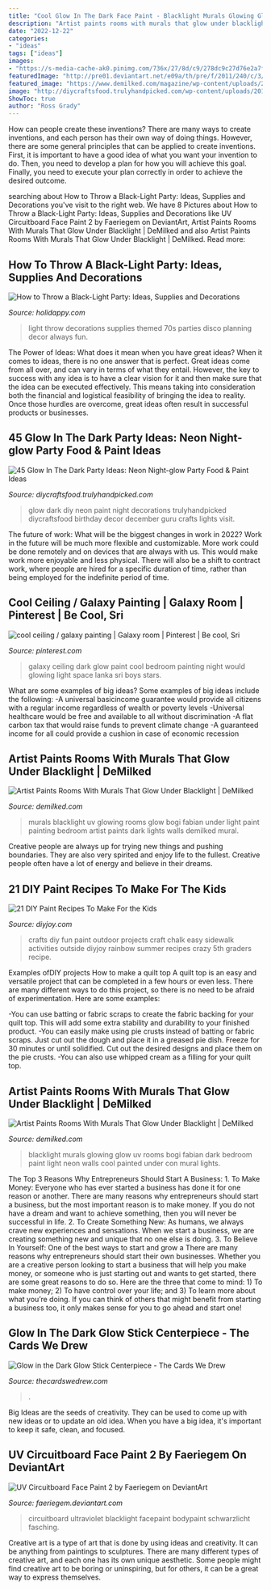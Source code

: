 ```yaml
---
title: "Cool Glow In The Dark Face Paint - Blacklight Murals Glowing Glow Uv Rooms Bogi Fabian Dark Bedroom Paint Light Neon Walls Cool Painted Under Con Mural Lights"
description: "Artist paints rooms with murals that glow under blacklight"
date: "2022-12-22"
categories:
- "ideas"
tags: ["ideas"]
images:
- "https://s-media-cache-ak0.pinimg.com/736x/27/8d/c9/278dc9c27d76e2a7f020f8dda1db49b9.jpg"
featuredImage: "http://pre01.deviantart.net/e09a/th/pre/f/2011/240/c/3/uv_circuitboard_face_paint_2_by_faeriegem-d482yvj.jpg"
featured_image: "https://www.demilked.com/magazine/wp-content/uploads/2015/01/glowing-murals-uv-blacklight-art-bogi-fabian-10.jpg"
image: "http://diycraftsfood.trulyhandpicked.com/wp-content/uploads/2018/12/DIY-Glow-in-the-dark-party-ideas-food-decor-face-body-paint-1.jpg"
ShowToc: true
author: "Ross Grady"
---
```



How can people create these inventions?
There are many ways to create inventions, and each person has their own way of doing things. However, there are some general principles that can be applied to create inventions. First, it is important to have a good idea of what you want your invention to do. Then, you need to develop a plan for how you will achieve this goal. Finally, you need to execute your plan correctly in order to achieve the desired outcome.

	

		
searching about How to Throw a Black-Light Party: Ideas, Supplies and Decorations you've visit to the right web. We have 8 Pictures about How to Throw a Black-Light Party: Ideas, Supplies and Decorations like UV Circuitboard Face Paint 2 by Faeriegem on DeviantArt, Artist Paints Rooms With Murals That Glow Under Blacklight | DeMilked and also Artist Paints Rooms With Murals That Glow Under Blacklight | DeMilked. Read more:
		
    
## How To Throw A Black-Light Party: Ideas, Supplies And Decorations

<img loading=lazy src="https://usercontent1.hubstatic.com/8854218_f1024.jpg" onerror="this.onerror=null;this.src='https://tse3.mm.bing.net/th?id=OIP.gzt1FZRgbBl6vb4dvOb2AgHaE8&amp;pid=15.1';" alt="How to Throw a Black-Light Party: Ideas, Supplies and Decorations">

_Source: holidappy.com_

>light throw decorations supplies themed 70s parties disco planning decor always fun. 

	

The Power of Ideas: What does it mean when you have great ideas?
When it comes to ideas, there is no one answer that is perfect. Great ideas come from all over, and can vary in terms of what they entail. However, the key to success with any idea is to have a clear vision for it and then make sure that the idea can be executed effectively. This means taking into consideration both the financial and logistical feasibility of bringing the idea to reality. Once those hurdles are overcome, great ideas often result in successful products or businesses.

    
## 45 Glow In The Dark Party Ideas: Neon Night-glow Party Food &amp; Paint Ideas

<img loading=lazy src="http://diycraftsfood.trulyhandpicked.com/wp-content/uploads/2018/12/DIY-Glow-in-the-dark-party-ideas-food-decor-face-body-paint-1.jpg" onerror="this.onerror=null;this.src='https://tse4.mm.bing.net/th?id=OIP.8lCtq3Eekig7bIuj-X3lxgHaSh&amp;pid=15.1';" alt="45 Glow In The Dark Party Ideas: Neon Night-glow Party Food &amp; Paint Ideas">

_Source: diycraftsfood.trulyhandpicked.com_

>glow dark diy neon paint night decorations trulyhandpicked diycraftsfood birthday decor december guru crafts lights visit. 

	

The future of work: What will be the biggest changes in work in 2022?
Work in the future will be much more flexible and customizable. More work could be done remotely and on devices that are always with us. This would make work more enjoyable and less physical. There will also be a shift to contract work, where people are hired for a specific duration of time, rather than being employed for the indefinite period of time.

    
## Cool Ceiling / Galaxy Painting | Galaxy Room | Pinterest | Be Cool, Sri

<img loading=lazy src="https://s-media-cache-ak0.pinimg.com/736x/27/8d/c9/278dc9c27d76e2a7f020f8dda1db49b9.jpg" onerror="this.onerror=null;this.src='https://tse3.mm.bing.net/th?id=OIP.2Dte43-1Sz9UVN900vaDzwHaE7&amp;pid=15.1';" alt="cool ceiling / galaxy painting | Galaxy room | Pinterest | Be cool, Sri">

_Source: pinterest.com_

>galaxy ceiling dark glow paint cool bedroom painting night would glowing light space lanka sri boys stars. 

	

What are some examples of big ideas?
Some examples of big ideas include the following: 
-A universal basicincome guarantee would provide all citizens with a regular income regardless of wealth or poverty levels 
-Universal healthcare would be free and available to all without discrimination 
-A flat carbon tax that would raise funds to prevent climate change 
-A guaranteed income for all could provide a cushion in case of economic recession

    
## Artist Paints Rooms With Murals That Glow Under Blacklight | DeMilked

<img loading=lazy src="https://www.demilked.com/magazine/wp-content/uploads/2015/01/glowing-murals-uv-blacklight-art-bogi-fabian-10.jpg" onerror="this.onerror=null;this.src='https://tse2.mm.bing.net/th?id=OIP.1s9CC_PziuiuVCBsdQa7RQHaEX&amp;pid=15.1';" alt="Artist Paints Rooms With Murals That Glow Under Blacklight | DeMilked">

_Source: demilked.com_

>murals blacklight uv glowing rooms glow bogi fabian under light paint painting bedroom artist paints dark lights walls demilked mural. 

	

Creative people are always up for trying new things and pushing boundaries. They are also very spirited and enjoy life to the fullest. Creative people often have a lot of energy and believe in their dreams.

    
## 21 DIY Paint Recipes To Make For The Kids

<img loading=lazy src="https://diyjoy.com/wp-content/uploads/2015/07/23-Incredibly-Fun-Outdoor-Crafts-For-Kids-15.jpg" onerror="this.onerror=null;this.src='https://tse1.mm.bing.net/th?id=OIP.JZbnTxESKDqfTaUA0d79gwHaL2&amp;pid=15.1';" alt="21 DIY Paint Recipes To Make For the Kids">

_Source: diyjoy.com_

>crafts diy fun paint outdoor projects craft chalk easy sidewalk activities outside diyjoy rainbow summer recipes crazy 5th graders recipe. 

	

Examples ofDIY projects
How to make a quilt top
A quilt top is an easy and versatile project that can be completed in a few hours or even less. There are many different ways to do this project, so there is no need to be afraid of experimentation. Here are some examples: 

-You can use batting or fabric scraps to create the fabric backing for your quilt top. This will add some extra stability and durability to your finished product. 
-You can easily make using pie crusts instead of batting or fabric scraps. Just cut out the dough and place it in a greased pie dish. Freeze for 30 minutes or until solidified. Cut out the desired designs and place them on the pie crusts. 
-You can also use whipped cream as a filling for your quilt top.

    
## Artist Paints Rooms With Murals That Glow Under Blacklight | DeMilked

<img loading=lazy src="https://www.demilked.com/magazine/wp-content/uploads/2015/01/glowing-murals-uv-blacklight-art-bogi-fabian-11.jpg" onerror="this.onerror=null;this.src='https://tse3.mm.bing.net/th?id=OIP.gD3TrB_iRbKWz88u5cvplgHaE9&amp;pid=15.1';" alt="Artist Paints Rooms With Murals That Glow Under Blacklight | DeMilked">

_Source: demilked.com_

>blacklight murals glowing glow uv rooms bogi fabian dark bedroom paint light neon walls cool painted under con mural lights. 

	

The Top 3 Reasons Why Entrepreneurs Should Start A Business: 1. To Make Money: Everyone who has ever started a business has done it for one reason or another. There are many reasons why entrepreneurs should start a business, but the most important reason is to make money. If you do not have a dream and want to achieve something, then you will never be successful in life. 2. To Create Something New: As humans, we always crave new experiences and sensations. When we start a business, we are creating something new and unique that no one else is doing. 3. To Believe In Yourself: One of the best ways to start and grow a
There are many reasons why entrepreneurs should start their own businesses. Whether you are a creative person looking to start a business that will help you make money, or someone who is just starting out and wants to get started, there are some great reasons to do so. Here are the three that come to mind: 1) To make money; 2) To have control over your life; and 3) To learn more about what you’re doing. If you can think of others that might benefit from starting a business too, it only makes sense for you to go ahead and start one!

    
## Glow In The Dark Glow Stick Centerpiece - The Cards We Drew

<img loading=lazy src="https://thecardswedrew.com/wp-content/uploads/2015/09/Glow-in-the-Dark-Glow-Stick-Centerpiece.jpg" onerror="this.onerror=null;this.src='https://tse2.mm.bing.net/th?id=OIP.CLYiidQ5i1dhAQBqDiw64AHaKc&amp;pid=15.1';" alt="Glow in the Dark Glow Stick Centerpiece - The Cards We Drew">

_Source: thecardswedrew.com_

>. 

	

Big Ideas are the seeds of creativity. They can be used to come up with new ideas or to update an old idea. When you have a big idea, it's important to keep it safe, clean, and focused.

    
## UV Circuitboard Face Paint 2 By Faeriegem On DeviantArt

<img loading=lazy src="http://pre01.deviantart.net/e09a/th/pre/f/2011/240/c/3/uv_circuitboard_face_paint_2_by_faeriegem-d482yvj.jpg" onerror="this.onerror=null;this.src='https://tse2.mm.bing.net/th?id=OIP.0iKaqisvb57vRIEGf9T_ogHaJ4&amp;pid=15.1';" alt="UV Circuitboard Face Paint 2 by Faeriegem on DeviantArt">

_Source: faeriegem.deviantart.com_

>circuitboard ultraviolet blacklight facepaint bodypaint schwarzlicht fasching. 

	

Creative art is a type of art that is done by using ideas and creativity. It can be anything from paintings to sculptures. There are many different types of creative art, and each one has its own unique aesthetic. Some people might find creative art to be boring or uninspiring, but for others, it can be a great way to express themselves.

